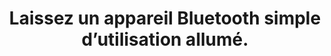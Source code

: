 ---
categories: category-vPOHpPFF_kFw2S80Eawqn
definitions:
- definition-CwYES-aVPfEpd8HGnJQ94
- definition-ttEaNBXKuFlaJeRaiF-kR
goodPractices:
- good-practice-JaPq-tdBEe5MxR-LkhRQA
risks:
- Recevoir des dossiers indésirables sur un objet connecté (appareil Bluetooth)
- impressions non désirées sur imprimante
- association et diffusion de son sur enceinte connectée.
title: 'Laissez un appareil Bluetooth simple d’utilisation allumé. '
uuid: vulnerability-hY7WWwo2aolQbgiHT7RXN
visibleInCms: true
---